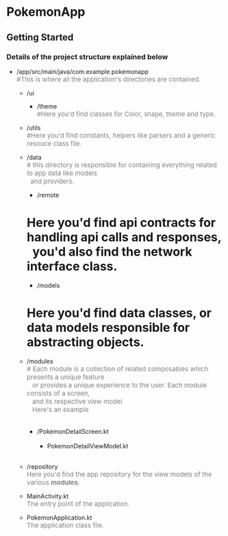 # PokemonApp

## Getting Started

### Details of the project structure explained below

- /app/src/main/java/com.example.pokemonapp <br/>
  <span style="font-size:15px; color:grey"> #This is where all the application's directories are contained. </span>
    - /ui
        - /theme <br/>
          <span style="font-size:15px; color:grey"> #Here you'd find classes for Color, shape, theme and type. </span>

    - /utils <br/>
      <span style="font-size:15px; color:grey">
      #Here you'd find constants, helpers like parsers and a generic resouce class file.</br></span>

    - /data
      <br/>
      <span style="font-size:15px; color:grey">  # this directory is responsible for containing everything related to app data like models </br>&nbsp;&nbsp;and providers. </span>

        - /remote <br/>
          <span style="font-size:15px; color:grey">
      # Here you'd find api contracts for handling api calls and responses, </br>&nbsp;&nbsp;you'd also find the network interface class. </span>

        - /models <br/>
          <span style="font-size:15px; color:grey">
      # Here you'd find data classes, or data models responsible for abstracting objects. </span>

    - /modules
      <br/>
      <span style="font-size:15px; color:grey"> # Each module is a collection of related composables which presents a unique feature </br>&nbsp;&nbsp; or provides a unique experience to the user.
      Each module consists of a screen, </br>&nbsp;&nbsp; and its respective view model </br>&nbsp;&nbsp;
      Here's an example <br/>&nbsp;&nbsp;&nbsp;&nbsp;&nbsp;&nbsp;&nbsp;&nbsp;&nbsp;&nbsp;
        - /PokemonDetailScreen.kt <br/>&nbsp;&nbsp;&nbsp;&nbsp;&nbsp;&nbsp;&nbsp;&nbsp;&nbsp;&nbsp;
            - PokemonDetailViewModel.kt <br/>&nbsp;&nbsp;&nbsp;&nbsp;&nbsp;&nbsp;&nbsp;&nbsp;&nbsp;&nbsp;

    - /repository
      <br/> <span style="font-size:15px; color:grey"> Here you'd find the app repository for the view models of the various **modules**. </span>

    - MainActivity.kt
      <br/> <span style="font-size:15px; color:grey"> The entry point of the application. </span>

    - PokemonApplication.kt
      <br/> <span style="font-size:15px; color:grey"> The application class file. </span>  
